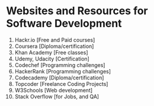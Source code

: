 # Websites and Resources for Software Development #
1. Hackr.io [Free and Paid courses]
2. Coursera [Diploma/certification]
3. Khan Academy [Free classes]
4. Udemy, Udacity [Certification]
5. Codechef [Programming challenges]
6. HackerRank [Programming challenges]
7. Codecademy [Diploma/certification]
8. Topcoder [Freelance Coding Projects]
9. W3Schools [Web development]
10. Stack Overflow [for Jobs, and QA]
